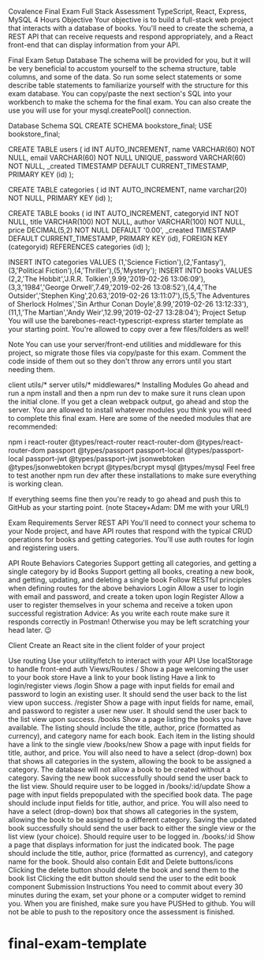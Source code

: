 Covalence Final Exam
Full Stack Assessment
TypeScript, React, Express, MySQL
4 Hours
Objective
Your objective is to build a full-stack web project that interacts with a database of books. You'll need to create the schema, a REST API that can receive requests and respond appropriately, and a React front-end that can display information from your API.

Final Exam Setup
Database
The schema will be provided for you, but it will be very beneficial to accustom yourself to the schema structure, table columns, and some of the data. So run some select statements or some describe table statements to familiarize yourself with the structure for this exam database. You can copy/paste the next section's SQL into your workbench to make the schema for the final exam. You can also create the use you will use for your mysql.createPool() connection.

Database Schema SQL
CREATE SCHEMA bookstore_final;
USE bookstore_final;

CREATE TABLE users (
    id INT AUTO_INCREMENT,
    name VARCHAR(60) NOT NULL,
    email VARCHAR(60) NOT NULL UNIQUE,
    password VARCHAR(60) NOT NULL,
    _created TIMESTAMP DEFAULT CURRENT_TIMESTAMP,
    PRIMARY KEY (id)
);

CREATE TABLE categories (
  id INT AUTO_INCREMENT,
  name varchar(20) NOT NULL,
  PRIMARY KEY (id)
);

CREATE TABLE books (
  id INT AUTO_INCREMENT,
  categoryid INT NOT NULL,
  title VARCHAR(100) NOT NULL,
  author VARCHAR(100) NOT NULL,
  price DECIMAL(5,2) NOT NULL DEFAULT '0.00',
  _created TIMESTAMP DEFAULT CURRENT_TIMESTAMP,
  PRIMARY KEY (id),
  FOREIGN KEY (categoryid) REFERENCES categories (id)
);

INSERT INTO categories VALUES (1,'Science Fiction'),(2,'Fantasy'),(3,'Political Fiction'),(4,'Thriller'),(5,'Mystery');
INSERT INTO books VALUES (2,2,'The Hobbit','J.R.R. Tolkien',9.99,'2019-02-26 13:06:09'),(3,3,'1984','George Orwell',7.49,'2019-02-26 13:08:52'),(4,4,'The Outsider','Stephen King',20.63,'2019-02-26 13:11:07'),(5,5,'The Adventures of Sherlock Holmes','Sin Arthur Conan Doyle',8.99,'2019-02-26 13:12:33'),(11,1,'The Martian','Andy Weir',12.99,'2019-02-27 13:28:04');
Project Setup
You will use the barebones-react-typescript-express starter template as your starting point. You're allowed to copy over a few files/folders as well!

Note You can use your server/front-end utilities and middleware for this project, so migrate those files via copy/paste for this exam. Comment the code inside of them out so they don't throw any errors until you start needing them.

client
utils/*
server
utils/*
middlewares/*
Installing Modules
Go ahead and run a npm install and then a npm run dev to make sure it runs clean upon the initial clone. If you get a clean webpack output, go ahead and stop the server. You are allowed to install whatever modules you think you will need to complete this final exam. Here are some of the needed modules that are recommended:

npm i react-router @types/react-router react-router-dom @types/react-router-dom passport @types/passport passport-local @types/passport-local passport-jwt @types/passport-jwt jsonwebtoken @types/jsonwebtoken bcrypt @types/bcrypt mysql @types/mysql
Feel free to test another npm run dev after these installations to make sure everything is working clean.

If everything seems fine then you're ready to go ahead and push this to GitHub as your starting point. (note Stacey+Adam: DM me with your URL!)

Exam Requirements
Server
REST API
You'll need to connect your schema to your Node project, and have API routes that respond with the typical CRUD operations for books and getting categories. You'll use auth routes for login and registering users.

API Route Behaviors
Categories
Support getting all categories, and getting a single category by id
Books
Support getting all books, creating a new book, and getting, updating, and deleting a single book
Follow RESTful principles when defining routes for the above behaviors
Login
Allow a user to login with email and password, and create a token upon login
Register
Allow a user to register themselves in your schema and receive a token upon successful registration
Advice: As you write each route make sure it responds correctly in Postman! Otherwise you may be left scratching your head later. 😉

Client
Create an React site in the client folder of your project

Use routing
Use your utility/fetch to interact with your API
Use localStorage to handle front-end auth
Views/Routes
/
Show a page welcoming the user to your book store
Have a link to your book listing
Have a link to login/register views
/login
Show a page with input fields for email and password to login an existing user. It should send the user back to the list view upon success.
/register
Show a page with input fields for name, email, and password to register a user new user. It should send the user back to the list view upon success.
/books
Show a page listing the books you have available. The listing should include the title, author, price (formatted as currency), and category name for each book.
Each item in the listing should have a link to the single view
/books/new
Show a page with input fields for title, author, and price. You will also need to have a select (drop-down) box that shows all categories in the system, allowing the book to be assigned a category. The database will not allow a book to be created without a category.
Saving the new book successfully should send the user back to the list view.
Should require user to be logged in
/books/:id/update
Show a page with input fields prepopulated with the specified book data. The page should include input fields for title, author, and price. You will also need to have a select (drop-down) box that shows all categories in the system, allowing the book to be assigned to a different category.
Saving the updated book successfully should send the user back to either the single view or the list view (your choice).
Should require user to be logged in.
/books/:id
Show a page that displays information for just the indicated book. The page should include the title, author, price (formatted as currency), and category name for the book.
Should also contain Edit and Delete buttons/icons
Clicking the delete button should delete the book and send them to the book list
Clicking the edit button should send the user to the edit book component
Submission Instructions
You need to commit about every 30 minutes during the exam, set your phone or a computer widget to remind you. When you are finished, make sure you have PUSHed to github. You will not be able to push to the repository once the assessment is finished.
# final-exam-template
